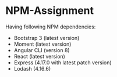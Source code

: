 # NPM-Assignment

Having following NPM dependencies:
- Bootstrap 3 (latest version)
- Moment (latest version)
- Angular CLI (version 8)
- React (latest version)
- Express (4.17.0 with latest patch version)
- Lodash (4.16.6)
